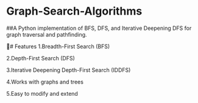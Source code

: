 # Graph-Search-Algorithms
##A Python implementation of BFS, DFS, and Iterative Deepening DFS for graph traversal and pathfinding.

🚀# Features
1.Breadth-First Search (BFS)

2.Depth-First Search (DFS)

3.Iterative Deepening Depth-First Search (IDDFS)

4.Works with graphs and trees

5.Easy to modify and extend
